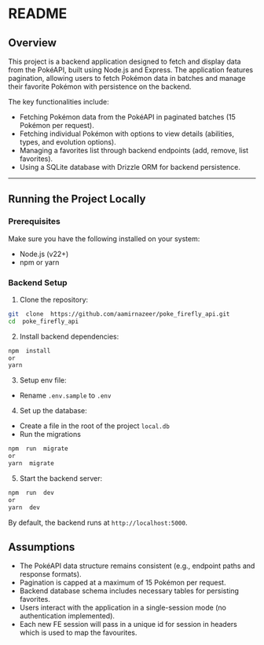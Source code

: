 # README

## Overview

This project is a backend application designed to fetch and display data from the PokéAPI, built using Node.js and Express. The application features pagination, allowing users to fetch Pokémon data in batches and manage their favorite Pokémon with persistence on the backend.

The key functionalities include:

- Fetching Pokémon data from the PokéAPI in paginated batches (15 Pokémon per request).
- Fetching individual Pokémon with options to view details (abilities, types, and evolution options).
- Managing a favorites list through backend endpoints (add, remove, list favorites).
- Using a SQLite database with Drizzle ORM for backend persistence.

---

## Running the Project Locally

### Prerequisites

Make sure you have the following installed on your system:

- Node.js (v22+)
- npm or yarn

### Backend Setup

1. Clone the repository:

```bash
git  clone  https://github.com/aamirnazeer/poke_firefly_api.git
cd  poke_firefly_api
```

2. Install backend dependencies:

```bash
npm  install
or
yarn
```

3. Setup env file:

- Rename `.env.sample` to `.env`

4. Set up the database:

- Create a file in the root of the project `local.db`
- Run the migrations

```bash
npm  run  migrate
or
yarn  migrate
```

5. Start the backend server:

```bash
npm  run  dev
or
yarn  dev
```

By default, the backend runs at `http://localhost:5000`.

## Assumptions

- The PokéAPI data structure remains consistent (e.g., endpoint paths and response formats).
- Pagination is capped at a maximum of 15 Pokémon per request.
- Backend database schema includes necessary tables for persisting favorites.
- Users interact with the application in a single-session mode (no authentication implemented).
- Each new FE session will pass in a unique id for session in headers which is used to map the favourites.
